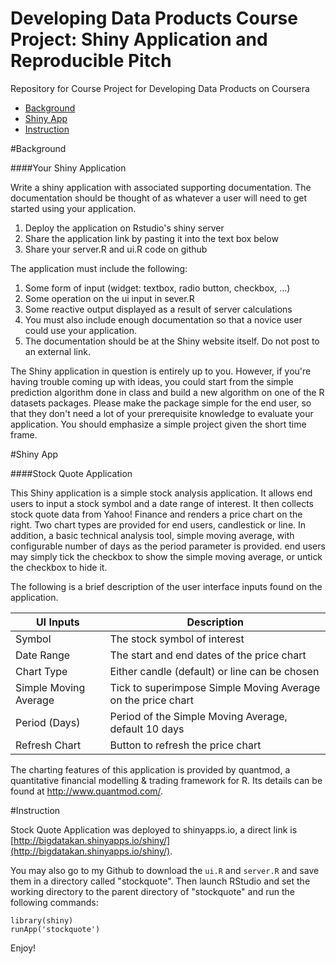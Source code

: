 Developing Data Products Course Project: Shiny Application and Reproducible Pitch
=================================================================================

Repository for Course Project for Developing Data Products on Coursera

* [Background](#Background)
* [Shiny App](#Shiny-App)
* [Instruction](#Instruction)

#Background

####Your Shiny Application


Write a shiny application with associated supporting documentation. The documentation should be thought of as whatever a user will need to get started using your application.

1. Deploy the application on Rstudio's shiny server
2. Share the application link by pasting it into the text box below
3. Share your server.R and ui.R code on github

The application must include the following:

1. Some form of input (widget: textbox, radio button, checkbox, ...)
2. Some operation on the ui input in sever.R
3. Some reactive output displayed as a result of server calculations
4. You must also include enough documentation so that a novice user could use your application.
5. The documentation should be at the Shiny website itself. Do not post to an external link.

The Shiny application in question is entirely up to you. However, if you're having trouble coming up with ideas, you could start from the simple prediction algorithm done in class and build a new algorithm on one of the R datasets packages. Please make the package simple for the end user, so that they don't need a lot of your prerequisite knowledge to evaluate your application. You should emphasize a simple project given the short time frame.


#Shiny App

####Stock Quote Application

This Shiny application is a simple stock analysis application. It allows end users to input a stock symbol and a date range of interest. It then collects stock quote data from Yahoo! Finance and renders a price chart on the right. Two chart types are provided for end users, candlestick or line. In addition, a basic technical analysis tool, simple moving average, with configurable number of days as the period parameter is provided. end users may simply tick the checkbox to show the simple moving average, or untick the checkbox to hide it.

The following is a brief description of the user interface inputs found on the application.

| UI Inputs | Description
| --------- | -----------
| Symbol | The stock symbol of interest
| Date Range | The start and end dates of the price chart
| Chart Type | Either candle (default) or line can be chosen
| Simple Moving Average | Tick to superimpose Simple Moving Average on the price chart
| Period (Days) | Period of the Simple Moving Average, default 10 days
| Refresh Chart | Button to refresh the price chart         

The charting features of this application is provided by quantmod, a quantitative financial modelling & trading framework for R. Its details can be found at <http://www.quantmod.com/>.

#Instruction

Stock Quote Application was deployed to shinyapps.io, a direct link is [http://bigdatakan.shinyapps.io/shiny/](http://bigdatakan.shinyapps.io/shiny/).

You may also go to my Github to download the ```ui.R``` and ```server.R``` and save them in a directory called "stockquote". Then launch RStudio and set the working directory to the parent directory of "stockquote" and run the following commands:

```
library(shiny)
runApp('stockquote')
```

Enjoy!